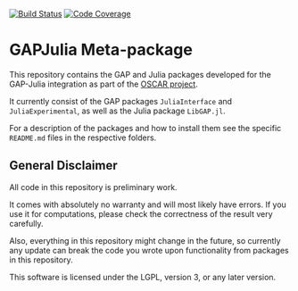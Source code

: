 [![Build Status](https://travis-ci.com/oscar-system/GAPJulia.svg?branch=master)](https://travis-ci.com/oscar-system/GAPJulia)
[![Code Coverage](https://codecov.io/github/oscar-system/GAPJulia/coverage.svg?branch=master&token=)](https://codecov.io/gh/oscar-system/GAPJulia)

# GAPJulia Meta-package

This repository contains the GAP and Julia packages developed for the GAP-Julia integration as part of the
[OSCAR project](http://oscar.computeralgebra.de).

It currently consist of the GAP packages `JuliaInterface` and `JuliaExperimental`, as well as the Julia package `LibGAP.jl`.

For a description of the packages and how to install them see the specific `README.md` files in the respective folders.

## General Disclaimer

All code in this repository is preliminary work.

It comes with absolutely no warranty and will most likely have errors. If you use it for computations, please check the correctness of the result very carefully.

Also, everything in this repository might change in the future, so currently any update can break the code you wrote upon functionality from packages in this repository.

This software is licensed under the LGPL, version 3, or any later version.
